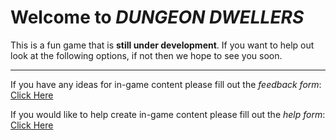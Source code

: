 # Welcome to _DUNGEON DWELLERS_

This is a fun game that is **still under development**. If you want to help out look at the following options, if not then we hope to see you soon.

---

If you have any ideas for in-game content please fill out the _feedback form_:
[Click Here](https://forms.gle/nDJtVQMSriiP34dk7)

If you would like to help create in-game content please fill out the _help form_:
[Click Here](https://forms.gle/72nzM8MeAUeRBdj77)
